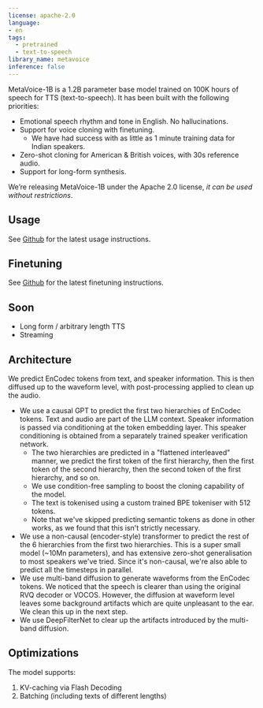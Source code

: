 ```yaml
---
license: apache-2.0
language:
- en
tags:
  - pretrained
  - text-to-speech
library_name: metavoice
inference: false
---
```


MetaVoice-1B is a 1.2B parameter base model trained on 100K hours of speech for TTS (text-to-speech). It has been built with the following priorities:
* Emotional speech rhythm and tone in English. No hallucinations.
* Support for voice cloning with finetuning.
  * We have had success with as little as 1 minute training data for Indian speakers.
* Zero-shot cloning for American & British voices, with 30s reference audio.
* Support for long-form synthesis.

We’re releasing MetaVoice-1B under the Apache 2.0 license, *it can be used without restrictions*.

## Usage
See [Github](https://github.com/metavoiceio/metavoice-src) for the latest usage instructions.

## Finetuning

See [Github](https://github.com/metavoiceio/metavoice-src?tab=readme-ov-file#finetuning) for the latest finetuning instructions.

## Soon
- Long form / arbitrary length TTS
- Streaming

## Architecture
We predict EnCodec tokens from text, and speaker information. This is then diffused up to the waveform level, with post-processing applied to clean up the audio.

* We use a causal GPT to predict the first two hierarchies of EnCodec tokens. Text and audio are part of the LLM context. Speaker information is passed via conditioning at the token embedding layer. This speaker conditioning is obtained from a separately trained speaker verification network.
  - The two hierarchies are predicted in a "flattened interleaved" manner, we predict the first token of the first hierarchy, then the first token of the second hierarchy, then the second token of the first hierarchy, and so on.
  - We use condition-free sampling to boost the cloning capability of the model.
  - The text is tokenised using a custom trained BPE tokeniser with 512 tokens.
  - Note that we've skipped predicting semantic tokens as done in other works, as we found that this isn't strictly necessary.
* We use a non-causal (encoder-style) transformer to predict the rest of the 6 hierarchies from the first two hierarchies. This is a super small model (~10Mn parameters), and has extensive zero-shot generalisation to most speakers we've tried. Since it's non-causal, we're also able to predict all the timesteps in parallel.
* We use multi-band diffusion to generate waveforms from the EnCodec tokens. We noticed that the speech is clearer than using the original RVQ decoder or VOCOS. However, the diffusion at waveform level leaves some background artifacts which are quite unpleasant to the ear. We clean this up in the next step.
* We use DeepFilterNet to clear up the artifacts introduced by the multi-band diffusion. 

## Optimizations
The model supports: 
1. KV-caching via Flash Decoding 
2. Batching (including texts of different lengths)
